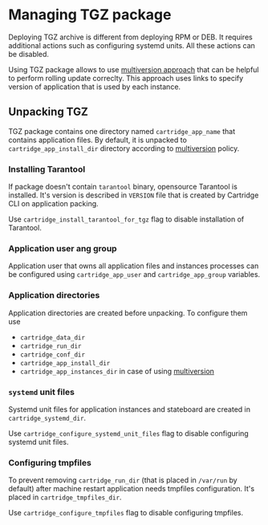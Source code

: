 # Managing TGZ package

Deploying TGZ archive is different from deploying RPM or DEB.
It requires additional actions such as configuring systemd units.
All these actions can be disabled.

Using TGZ package allows to use [multiversion approach](./multiversion.md)
that can be helpful to perform rolling update correclty.
This approach uses links to specify version of application that is used by each
instance.

## Unpacking TGZ

TGZ package contains one directory named `cartridge_app_name` that contains application files.
By default, it is unpacked to `cartridge_app_install_dir` directory according to
[multiversion](./multiversion.md) policy.

### Installing Tarantool

If package doesn't contain `tarantool` binary, opensource Tarantool is installed.
It's version is described in `VERSION` file that is created by Cartridge CLI
on application packing.

Use `cartridge_install_tarantool_for_tgz` flag to disable installation
of Tarantool.

### Application user ang group

Application user that owns all application files and instances processes
can be configured using `cartridge_app_user` and `cartridge_app_group` variables.

### Application directories

Application directories are created before unpacking.
To configure them use

* `cartridge_data_dir`
* `cartridge_run_dir`
* `cartridge_conf_dir`
* `cartridge_app_install_dir`
* `cartridge_app_instances_dir` in case of using [multiversion](./multiversion.md)

### `systemd` unit files

Systemd unit files for application instances and stateboard are
created in `cartridge_systemd_dir`.

Use `cartridge_configure_systemd_unit_files` flag to disable configuring systemd
unit files.

### Configuring tmpfiles

To prevent removing `cartridge_run_dir` (that is placed in `/var/run` by default)
after machine restart application needs tmpfiles configuration.
It's placed in `cartridge_tmpfiles_dir`.

Use `cartridge_configure_tmpfiles` flag to disable configuring tmpfiles.
